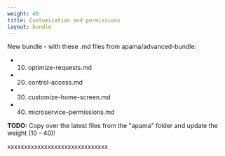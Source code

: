 ```yaml
---
weight: 40
title: Customization and permissions
layout: bundle
---
```


New bundle - with these .md files from apama/advanced-bundle:
- 10. optimize-requests.md
- 20. control-access.md
- 30. customize-home-screen.md
- 40. microservice-permissions.md

**TODO:** Copy over the latest files from the "apama" folder and update the weight (10 - 40)!

xxxxxxxxxxxxxxxxxxxxxxxxxxxxxx
